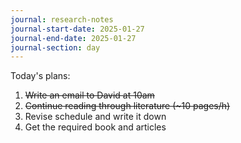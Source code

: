 ```yaml
---
journal: research-notes
journal-start-date: 2025-01-27
journal-end-date: 2025-01-27
journal-section: day
---
```

Today's plans:
1. ~~Write an email to David at 10am~~
2. ~~Continue reading through literature (~10 pages/h)~~
3. Revise schedule and write it down
4. Get the required book and articles
